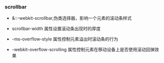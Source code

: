 ### scrollbar

- &::-webkit-scrollbar,伪类选择器，影响一个元素的滚动条样式

* scrollbar-width 属性设置滚动条出现时的厚度

- -ms-overflow-style 属性控制元素溢出时滚动条的行为

* -webkit-overflow-scrolling 属性控制元素在移动设备上是否使用滚动回弹效果
